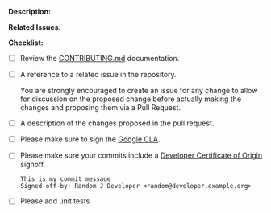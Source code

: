 <!-- markdownlint-disable first-line-h1 -->

**Description:**

<!-- Add a detailed description of the change and the rationale -->

**Related Issues:**

<!-- Add related issue references -->

**Checklist:**

- [ ] Review the [CONTRIBUTING.md](CONTRIBUTING.md) documentation.
- [ ] A reference to a related issue in the repository.

  You are strongly encouraged to create an issue for any change to allow for
  discussion on the proposed change before actually making the changes and
  proposing them via a Pull Request.

- [ ] A description of the changes proposed in the pull request.
- [ ] Please make sure to sign the
      [Google CLA](https://cla.developers.google.com/about/google-corporate).
- [ ] Please make sure your commits include a
      [Developer Certificate of Origin](https://developercertificate.org/)
      signoff.

  ```
  This is my commit message
  Signed-off-by: Random J Developer <random@developer.example.org>
  ```

- [ ] Please add unit tests
